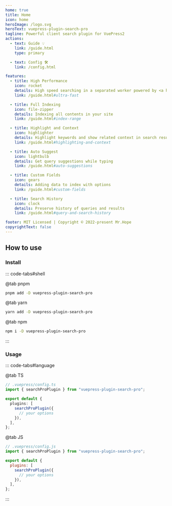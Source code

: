 ```yaml
---
home: true
title: Home
icon: home
heroImage: /logo.svg
heroText: vuepress-plugin-search-pro
tagline: Powerful client search plugin for VuePress2
actions:
  - text: Guide 💡
    link: /guide.html
    type: primary

  - text: Config 🛠
    link: /config.html

features:
  - title: High Performance
    icon: rocket
    details: High speed searching in a separated worker powered by <a href="https://mister-hope.github.io/slimsearch/" _target="_blank">slimsearch</a>
    link: /guide.html#ultra-fast

  - title: Full Indexing
    icon: file-zipper
    details: Indexing all contents in your site
    link: /guide.html#index-range

  - title: Highlight and Context
    icon: highlighter
    details: Highlight keywords and show related context in search result
    link: /guide.html#highlighting-and-context

  - title: Auto Suggest
    icon: lightbulb
    details: Get query suggestions while typing
    link: /guide.html#auto-suggestions

  - title: Custom Fields
    icon: gears
    details: Adding data to index with options
    link: /guide.html#custom-fields

  - title: Search History
    icon: clock
    details: Preserve history of queries and results
    link: /guide.html#query-and-search-history

footer: MIT Licensed | Copyright © 2022-present Mr.Hope
copyrightText: false
---
```


## How to use

### Install

::: code-tabs#shell

@tab pnpm

```bash
pnpm add -D vuepress-plugin-search-pro
```

@tab yarn

```bash
yarn add -D vuepress-plugin-search-pro
```

@tab npm

```bash
npm i -D vuepress-plugin-search-pro
```

:::

### Usage

::: code-tabs#language

@tab TS

```ts
// .vuepress/config.ts
import { searchProPlugin } from "vuepress-plugin-search-pro";

export default {
  plugins: [
    searchProPlugin({
      // your options
    }),
  ],
};
```

@tab JS

```js
// .vuepress/config.js
import { searchProPlugin } from "vuepress-plugin-search-pro";

export default {
  plugins: [
    searchProPlugin({
      // your options
    }),
  ],
};
```

:::

<NetlifyBadge />

<script setup lang="ts">
import NetlifyBadge from "@NetlifyBadge";
</script>
